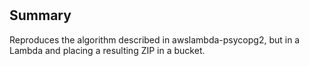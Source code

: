 # 

## Summary

Reproduces the algorithm described in awslambda-psycopg2, but in a Lambda and placing
a resulting ZIP in a bucket.

